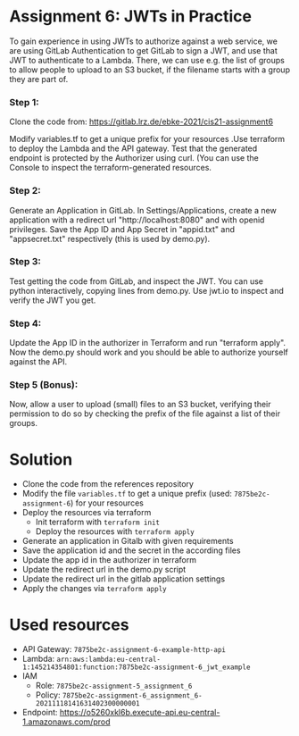 # Assignment 6: JWTs in Practice

To gain experience in using JWTs to authorize against a web service, we are using GitLab Authentication to get GitLab to sign a JWT, and use that JWT to authenticate to a Lambda. There, we can use e.g. the list of groups to allow people to upload to an S3 bucket, if the filename starts with a group they are part of.

### Step 1:
Clone the code from: https://gitlab.lrz.de/ebke-2021/cis21-assignment6

Modify variables.tf to get a unique prefix for your resources .Use terraform to deploy the Lambda and the API gateway. Test that the generated endpoint is protected by the Authorizer using curl. (You can use the Console to inspect the terraform-generated resources.

### Step 2:
Generate an Application in GitLab. In Settings/Applications, create a new application with a redirect url "http://localhost:8080" and with openid privileges. Save the App ID and App Secret in "appid.txt" and "appsecret.txt" respectively (this is used by demo.py).

### Step 3:
Test getting the code from GitLab, and inspect the JWT. You can use python interactively, copying lines from demo.py. Use jwt.io to inspect and verify the JWT you get.

### Step 4:
Update the App ID in the authorizer in Terraform and run "terraform apply". Now the demo.py should work and you should be able to authorize yourself against the API.

### Step 5 (Bonus):
Now, allow a user to upload (small) files to an S3 bucket, verifying their permission to do so by checking the prefix of the file against a list of their groups.


# Solution
- Clone the code from the references repository
- Modify the file `variables.tf` to get a unique prefix (used: `7875be2c-assignment-6`) for your resources
- Deploy the resources via terraform
    - Init terraform with  `terraform init`
    - Deploy the resources with `terraform apply`
- Generate an application in Gitalb with given requirements
- Save the application id and the secret in the according files
- Update the app id in the authorizer in terraform
- Update the redirect url in the demo.py script
- Update the redirect url in the gitlab application settings
- Apply the changes via `terraform apply`

# Used resources
- API Gateway: `7875be2c-assignment-6-example-http-api`
- Lambda: `arn:aws:lambda:eu-central-1:145214354801:function:7875be2c-assignment-6_jwt_example`
- IAM
    - Role: `7875be2c-assignment-5_assignment_6`
    - Policy: `7875be2c-assignment-6_assignment_6-20211118141631402300000001`
- Endpoint: https://o5260xkl6b.execute-api.eu-central-1.amazonaws.com/prod